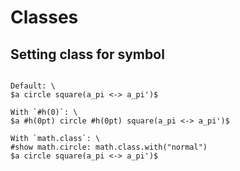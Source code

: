 # Classes

## Setting class for symbol

```

Default: \
$a circle square(a_pi <-> a_pi')$

With `#h(0)`: \
$a #h(0pt) circle #h(0pt) square(a_pi <-> a_pi')$

With `math.class`: \
#show math.circle: math.class.with("normal")
$a circle square(a_pi <-> a_pi')$
```